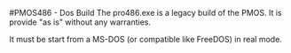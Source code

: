 #PMOS486 - Dos Build
The pro486.exe is a legacy build of the PMOS. 
It is provide "as is" without any warranties. 

It must be start from a MS-DOS (or compatible like FreeDOS) in real mode. 
